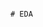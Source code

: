                                                                                                                       # EDA 
